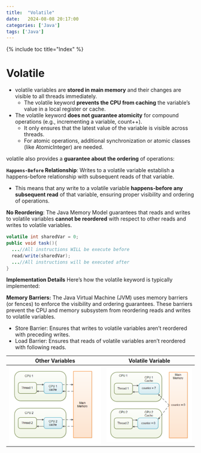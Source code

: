 ```yaml
---
title:  "Volatile"
date:   2024-08-08 20:17:00
categories: ['Java']
tags: ['Java']
---
```


{% include toc title="Index" %}

# Volatile
- volatile variables are **stored in main memory** and their changes are visible to all threads immediately.
    - The volatile keyword **prevents the CPU from caching** the variable’s value in a local register or cache.
- The volatile keyword **does not guarantee atomicity** for compound operations (e.g., incrementing a variable, count++).
    - It only ensures that the latest value of the variable is visible across threads.
    - For atomic operations, additional synchronization or atomic classes (like AtomicInteger) are needed.

volatile also provides a **guarantee about the ordering** of operations:

**`Happens-Before` Relationship**: Writes to a volatile variable establish a happens-before relationship with subsequent reads of that variable.
- This means that any write to a volatile variable **happens-before any subsequent read** of that variable, ensuring proper visibility and ordering of operations.

**No Reordering**: The Java Memory Model guarantees that reads and writes to volatile variables **cannot be reordered** with respect to other
reads and writes to volatile variables.

```java
volatile int sharedVar = 0;
public void task(){
  ...//All instructions WILL be execute before
  read/write(sharedVar);
  ...//All instructions will be executed after
}
```

**Implementation Details**
Here’s how the volatile keyword is typically implemented:

**Memory Barriers:** The Java Virtual Machine (JVM) uses memory barriers (or fences) to enforce the visibility and ordering guarantees. These barriers prevent the CPU and memory subsystem from reordering reads and writes to volatile variables.
- Store Barrier: Ensures that writes to volatile variables aren’t reordered with preceding writes.
- Load Barrier: Ensures that reads of volatile variables aren’t reordered with following reads.


|                           Other Variables                           |                          Volatile Variable                          |
|:-------------------------------------------------------------------:|:-------------------------------------------------------------------:|
| ![java-volatile-1.png](../../../assets/images/java-volatile-1.png)  | ![java-volatile-2.png](../../../assets/images/java-volatile-2.png)  | 